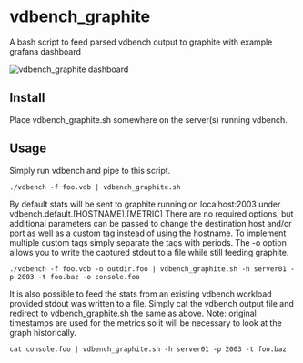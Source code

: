 # vdbench_graphite
A bash script to feed parsed vdbench output to graphite with example grafana dashboard

![vdbench_graphite dashboard](https://cloud.githubusercontent.com/assets/2933063/18571124/8eab3210-7b75-11e6-83e4-de36763f1722.png "Logo Title Text 1")

## Install
Place vdbench_graphite.sh somewhere on the server(s) running vdbench.  

## Usage
Simply run vdbench and pipe to this script.  

```
./vdbench -f foo.vdb | vdbench_graphite.sh
```

By default stats will be sent to graphite running on localhost:2003 under vdbench.default.[HOSTNAME].[METRIC]  There are no required options, but additional parameters can be passed to change the destination host and/or port as well as a custom tag instead of using the hostname.  To implement multiple custom tags simply separate the tags with periods.  The -o option allows you to write the captured stdout to a file while still feeding graphite.

```
./vdbench -f foo.vdb -o outdir.foo | vdbench_graphite.sh -h server01 -p 2003 -t foo.baz -o console.foo
```

It is also possible to feed the stats from an existing vdbench workload provided stdout was written to a file. Simply cat the vdbench output file and redirect to vdbench_graphite.sh the same as above.  Note: original timestamps are used for the metrics so it will be necessary to look at the graph historically. 

```
cat console.foo | vdbench_graphite.sh -h server01 -p 2003 -t foo.baz 
```
